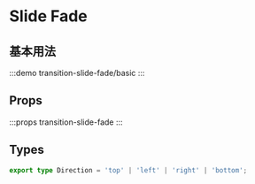 # Slide Fade

## 基本用法

:::demo transition-slide-fade/basic
:::

## Props

:::props transition-slide-fade
:::

## Types

```ts 
export type Direction = 'top' | 'left' | 'right' | 'bottom';
```